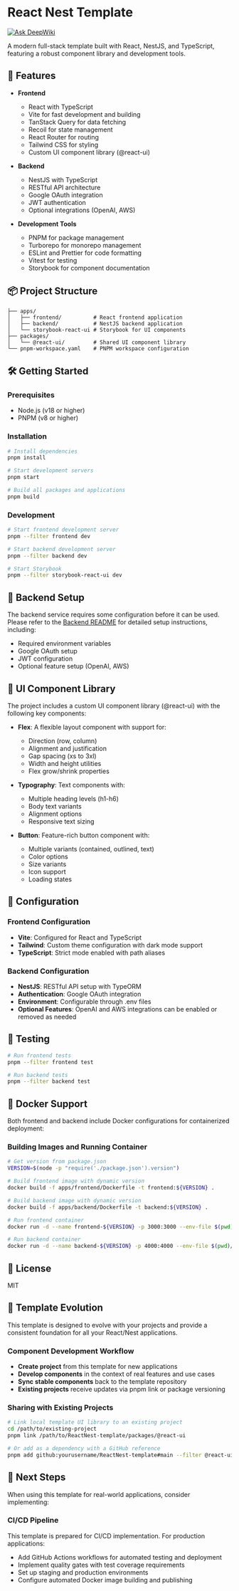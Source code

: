 # React Nest Template

[![Ask DeepWiki](https://deepwiki.com/badge.svg)](https://deepwiki.com/ge-m-zhang/ReactNest-template)

A modern full-stack template built with React, NestJS, and TypeScript, featuring a robust component library and development tools.

## 🚀 Features

- **Frontend**

  - React with TypeScript
  - Vite for fast development and building
  - TanStack Query for data fetching
  - Recoil for state management
  - React Router for routing
  - Tailwind CSS for styling
  - Custom UI component library (@react-ui)

- **Backend**

  - NestJS with TypeScript
  - RESTful API architecture
  - Google OAuth integration
  - JWT authentication
  - Optional integrations (OpenAI, AWS)

- **Development Tools**
  - PNPM for package management
  - Turborepo for monorepo management
  - ESLint and Prettier for code formatting
  - Vitest for testing
  - Storybook for component documentation

## 📦 Project Structure

```
├── apps/
│   ├── frontend/          # React frontend application
│   ├── backend/           # NestJS backend application
│   └── storybook-react-ui # Storybook for UI components
├── packages/
│   └── @react-ui/         # Shared UI component library
└── pnpm-workspace.yaml    # PNPM workspace configuration
```

## 🛠️ Getting Started

### Prerequisites

- Node.js (v18 or higher)
- PNPM (v8 or higher)

### Installation

```bash
# Install dependencies
pnpm install

# Start development servers
pnpm start

# Build all packages and applications
pnpm build
```

### Development

```bash
# Start frontend development server
pnpm --filter frontend dev

# Start backend development server
pnpm --filter backend dev

# Start Storybook
pnpm --filter storybook-react-ui dev
```

## 🔧 Backend Setup

The backend service requires some configuration before it can be used. Please refer to the [Backend README](./apps/backend/README.md) for detailed setup instructions, including:

- Required environment variables
- Google OAuth setup
- JWT configuration
- Optional feature setup (OpenAI, AWS)

## 🎨 UI Component Library

The project includes a custom UI component library (@react-ui) with the following key components:

- **Flex**: A flexible layout component with support for:

  - Direction (row, column)
  - Alignment and justification
  - Gap spacing (xs to 3xl)
  - Width and height utilities
  - Flex grow/shrink properties

- **Typography**: Text components with:

  - Multiple heading levels (h1-h6)
  - Body text variants
  - Alignment options
  - Responsive text sizing

- **Button**: Feature-rich button component with:
  - Multiple variants (contained, outlined, text)
  - Color options
  - Size variants
  - Icon support
  - Loading states

## 🔧 Configuration

### Frontend Configuration

- **Vite**: Configured for React and TypeScript
- **Tailwind**: Custom theme configuration with dark mode support
- **TypeScript**: Strict mode enabled with path aliases

### Backend Configuration

- **NestJS**: RESTful API setup with TypeORM
- **Authentication**: Google OAuth integration
- **Environment**: Configurable through .env files
- **Optional Features**: OpenAI and AWS integrations can be enabled or removed as needed

## 🧪 Testing

```bash
# Run frontend tests
pnpm --filter frontend test

# Run backend tests
pnpm --filter backend test
```

## 🐳 Docker Support

Both frontend and backend include Docker configurations for containerized deployment:

### Building Images and Running Container

```bash
# Get version from package.json
VERSION=$(node -p "require('./package.json').version")

# Build frontend image with dynamic version
docker build -f apps/frontend/Dockerfile -t frontend:${VERSION} .

# Build backend image with dynamic version
docker build -f apps/backend/Dockerfile -t backend:${VERSION} .

# Run frontend container
docker run -d --name frontend-${VERSION} -p 3000:3000 --env-file $(pwd)/apps/frontend/.env frontend:${VERSION}

# Run backend container
docker run -d --name backend-${VERSION} -p 4000:4000 --env-file $(pwd)/apps/backend/.env backend:${VERSION}
```

## 📝 License

MIT

## 🔄 Template Evolution

This template is designed to evolve with your projects and provide a consistent foundation for all your React/Nest applications.

### Component Development Workflow

- **Create project** from this template for new applications
- **Develop components** in the context of real features and use cases
- **Sync stable components** back to the template repository
- **Existing projects** receive updates via pnpm link or package versioning

### Sharing with Existing Projects

```bash
# Link local template UI library to an existing project
cd /path/to/existing-project
pnpm link /path/to/ReactNest-template/packages/@react-ui

# Or add as a dependency with a GitHub reference
pnpm add github:yourusername/ReactNest-template#main --filter @react-ui
```

## 🚀 Next Steps

When using this template for real-world applications, consider implementing:

### CI/CD Pipeline

This template is prepared for CI/CD implementation. For production applications:

- Add GitHub Actions workflows for automated testing and deployment
- Implement quality gates with test coverage requirements
- Set up staging and production environments
- Configure automated Docker image building and publishing
